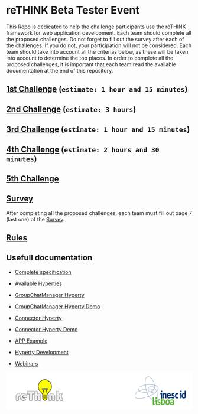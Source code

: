 # reTHINK Beta Tester Event

This Repo is dedicated to help the challenge participants use the reTHINK framework for web application development. Each team should complete all the proposed challenges. Do not forget to fill out the survey after each of the challenges. If you do not, your participation will not be considered. Each team should take into account all the criterias below, as these will be taken into account to determine the top places. In order to complete all the proposed challenges, it is important that each team read the available documentation at the end of this repository.

## [1st Challenge](./1st_Challenge.md) (`estimate: 1 hour and 15 minutes`)


## [2nd Challenge](./2nd_Challenge.md) (`estimate: 3 hours`)


## [3rd Challenge](./3rd_Challenge.md) (`estimate: 1 hour and 15 minutes`)

## [4th Challenge](./4th_Challenge.md) (`estimate: 2 hours and 30 minutes`)

## [5th Challenge](./5th_Challenge.md)

## [Survey](https://docs.google.com/forms/d/e/1FAIpQLSeFt56Ura0zkTqg_VX9od_jBZtE3-2mt_urTFvxsoRuQ3uJRw/viewform)

After completing all the proposed challenges, each team must fill out page 7 (last one) of the [Survey](https://docs.google.com/forms/d/e/1FAIpQLSeFt56Ura0zkTqg_VX9od_jBZtE3-2mt_urTFvxsoRuQ3uJRw/viewform).

## [Rules](./rules.md)


## Usefull documentation

* [Complete specification](https://github.com/reTHINK-project/specs)

* [Available Hyperties](https://github.com/reTHINK-project/dev-hyperty/tree/develop/docs)

* [GroupChatManager Hyperty](https://github.com/reTHINK-project/dev-hyperty/tree/develop/docs/group-chat-manager)

* [GroupChatManager Hyperty Demo](https://github.com/reTHINK-project/dev-hyperty/blob/develop/examples/group-chat-manager/demo.js)

* [Connector Hyperty](https://github.com/reTHINK-project/dev-hyperty/tree/develop/docs/connector)

* [Connector Hyperty Demo](https://github.com/reTHINK-project/dev-hyperty/blob/develop/examples/connector/demo.js)

* [APP Example](https://github.com/reTHINK-project/dev-app/tree/develop)

* [Hyperty Development](https://github.com/reTHINK-project/dev-hyperty-toolkit/wiki/First-Hyperty-Development)

* [Webinars](https://www.youtube.com/channel/UC4xTKj2ZvhUyJosA_fLeAhg)


![Supporters](./Figures/Supporters.jpg)
